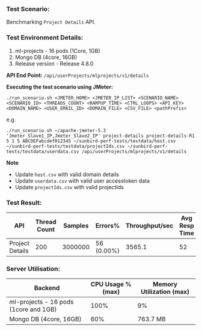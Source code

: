 ### Test Scenario:
Benchmarking `Project Details` API.

### Test Environment Details:
1. ml-projects - 16 pods (1Core, 1GB) 
2. Mongo DB (4core, 16GB)
3. Release version - Release 4.8.0

**API End Point:** `/api/userProjects/mlprojects/v1/details`

**Executing the test scenario using JMeter:**

```./run_scenario.sh <JMETER_HOME> <JMETER_IP_LIST> <SCENARIO_NAME> <SCENARIO_ID> <THREADS_COUNT> <RAMPUP_TIME> <CTRL_LOOPS> <API_KEY> <DOMAIN_NAME> <USER_EMAIL_ID> <DOMAIN_FILE> <CSV_FILE> <pathPrefix> ```

e.g.

```./run_scenario.sh ~/apache-jmeter-5.3 'Jmeter_Slave1_IP,Jmeter_Slave2_IP' project-details project-details-R1 5 1 5 ABCDEFabcdef012345 ~/sunbird-perf-tests/testdata/host.csv ~/sunbird-perf-tests/testdata/projectIds.csv ~/sunbird-perf-tests/testdata/userdata.csv /api/userProjects/mlprojects/v1/details```

**Note**
- Update `host.csv` with valid domain details
- Update `userdata.csv` with valid user accesstoken data
- Update `projectIds.csv` with valid projectIds


### Test Result:
| API           | Thread Count  | Samples  | Errors%   | Throughput/sec  |Avg Resp Time  |   95th pct  |  99th pct   |
| ------------- | ------------- | -------- | --------- | --------------- |---------------|-------------|-------------|
| Project Details  | 200        |  3000000  | 56 (0.00%) | 3565.1       |     52    |   133    |	204.99|


### Server Utilisation:
| Backend          | CPU Usage %(max) | Memory Utilization (max) |
| ------------- | ------------- |------------- |
|ml-projects - 16 pods (1core and 1GB)|100%|9%|
|Mongo DB (4core, 16GB)| 60%|763.7 MB|
